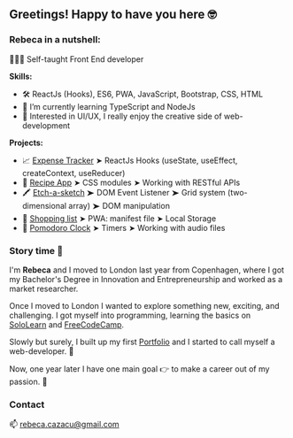 ## Greetings! Happy to have you here 🤓


### Rebeca in a nutshell:
  
👩🏻‍💻 Self-taught Front End developer
  
**Skills:**
- 🛠 ReactJs (Hooks), ES6, PWA, JavaScript, Bootstrap, CSS, HTML
- 🌱 I’m currently learning TypeScript and NodeJs 
- 🤔 Interested in UI/UX, I really enjoy the creative side of web-development

**Projects:**
- 📈 [Expense Tracker](https://rebeca-august.github.io/expense-tracker/) ➤  ReactJs Hooks (useState, useEffect, createContext, useReducer)
- 🥘 [Recipe App](https://rebeca-august.github.io/recipe-app/) ➤ CSS modules ➤ Working with RESTful APIs
- 🖍 [Etch-a-sketch](https://rebeca-august.github.io/etch-a-sketch/) ➤ DOM Event Listener ➤ Grid system (two-dimensional array) ➤ DOM manipulation
- 🛒 [Shopping list](https://rebeca-august.github.io/shopping-list/) ➤ PWA: manifest file ➤ Local Storage
- 🍅 [Pomodoro Clock](https://rebeca-august.github.io/pomodoro-clock/) ➤ Timers ➤ Working with audio files


### Story time 🍿

  I'm **Rebeca** and I moved to London last year from Copenhagen, where I got my Bachelor's Degree in Innovation and Entrepreneurship and worked as a market researcher.
  
  Once I moved to London I wanted to explore something new, exciting, and challenging. 
  I got myself into programming, learning the basics on [SoloLearn](https://www.sololearn.com/) and [FreeCodeCamp](https://www.freecodecamp.org/learn).
  
  Slowly but surely, I built up my first [Portfolio](https://rebeca-august.github.io/portfolio/) and I started to call myself a web-developer.  🥳 
 
 Now, one year later I have one main goal 👉 to make a career out of my passion. 🧡
 
### Contact
📫 rebeca.cazacu@gmail.com
      
